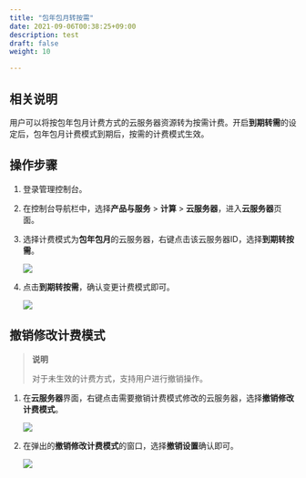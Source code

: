 ```yaml
---
title: "包年包月转按需"
date: 2021-09-06T00:38:25+09:00
description: test
draft: false
weight: 10

---
```


## 相关说明

用户可以将按包年包月计费方式的云服务器资源转为按需计费。开启**到期转需**的设定后，包年包月计费模式到期后，按需的计费模式生效。


## 操作步骤

1. 登录管理控制台。

2. 在控制台导航栏中，选择**产品与服务** > **计算** > **云服务器**，进入**云服务器**页面。

3. 选择计费模式为**包年包月**的云服务器，右键点击该云服务器ID，选择**到期转按需**。

   ![](../_images/change1_1.png)

4. 点击**到期转按需**，确认变更计费模式即可。

   ![](../_images/change1_2.png)


## 撤销修改计费模式

 > **说明**
 >
 > 对于未生效的计费方式，支持用户进行撤销操作。

1. 在**云服务器**界面，右键点击需要撤销计费模式修改的云服务器，选择**撤销修改计费模式**。

   ![](../_images/change1_3.png)

2. 在弹出的**撤销修改计费模式**的窗口，选择**撤销设置**确认即可。

   ![](../_images/change1_4.png)